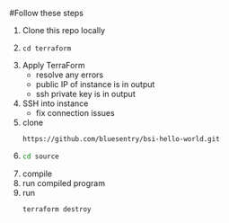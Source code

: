 #Follow these steps
1. Clone this repo locally
1. ```shell
   cd terraform
   ```
1. Apply TerraForm
   - resolve any errors
   - public IP of instance is in output
   - ssh private key is in output
1. SSH into instance
   - fix connection issues
1. clone
   ```shell
   https://github.com/bluesentry/bsi-hello-world.git
   ```
1. ```sh
   cd source
   ```  
1. compile
1. run compiled program
1. run 
   ```sh
   terraform destroy
   ```